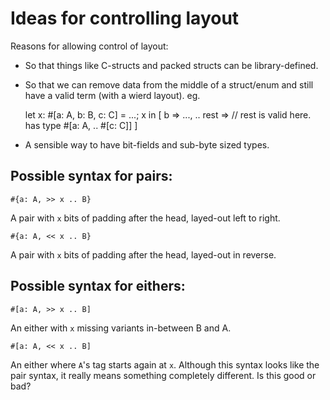 # Ideas for controlling layout

Reasons for allowing control of layout:
  * So that things like C-structs and packed structs can be library-defined.
  * So that we can remove data from the middle of a struct/enum and still have
    a valid term (with a wierd layout). eg.

    let x: #[a: A, b: B, c: C] = ...;
    x in [
        b => ...,
        .. rest => // rest is valid here. has type #[a: A, <missing variant> .. #[c: C]]
    ]

  * A sensible way to have bit-fields and sub-byte sized types.

## Possible syntax for pairs:

    #{a: A, >> x .. B}

A pair with `x` bits of padding after the head, layed-out left to right.

    #{a: A, << x .. B}

A pair with `x` bits of padding after the head, layed-out in reverse.

## Possible syntax for eithers:

    #[a: A, >> x .. B]

An either with `x` missing variants in-between B and A.

    #[a: A, << x .. B]

An either where `A`'s tag starts again at `x`.
Although this syntax looks like the pair syntax, it really means something completely different. Is this good or bad?

